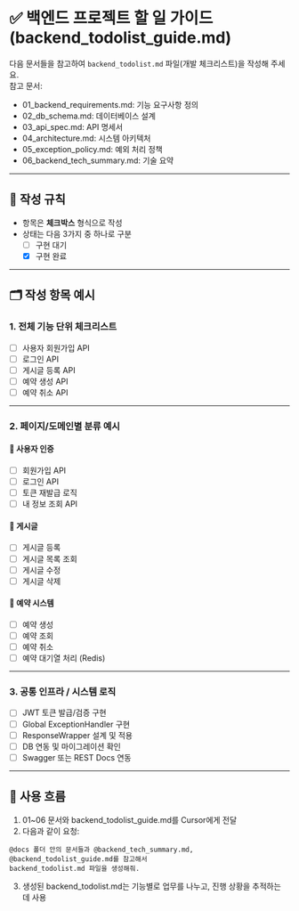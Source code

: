 # ✅ 백엔드 프로젝트 할 일 가이드 (backend_todolist_guide.md)

다음 문서들을 참고하여 `backend_todolist.md` 파일(개발 체크리스트)을 작성해 주세요.  
참고 문서:

- 01_backend_requirements.md: 기능 요구사항 정의
- 02_db_schema.md: 데이터베이스 설계
- 03_api_spec.md: API 명세서
- 04_architecture.md: 시스템 아키텍처
- 05_exception_policy.md: 예외 처리 정책
- 06_backend_tech_summary.md: 기술 요약

---

## 📌 작성 규칙

- 항목은 **체크박스** 형식으로 작성
- 상태는 다음 3가지 중 하나로 구분
  - [ ] 구현 대기
  - [x] 구현 완료

---

## 🗂 작성 항목 예시

### 1. 전체 기능 단위 체크리스트

- [ ] 사용자 회원가입 API
- [ ] 로그인 API
- [ ] 게시글 등록 API
- [ ] 예약 생성 API
- [ ] 예약 취소 API

---

### 2. 페이지/도메인별 분류 예시

#### 👤 사용자 인증

- [ ] 회원가입 API
- [ ] 로그인 API
- [ ] 토큰 재발급 로직
- [ ] 내 정보 조회 API

#### 📝 게시글

- [ ] 게시글 등록
- [ ] 게시글 목록 조회
- [ ] 게시글 수정
- [ ] 게시글 삭제

#### 📅 예약 시스템

- [ ] 예약 생성
- [ ] 예약 조회
- [ ] 예약 취소
- [ ] 예약 대기열 처리 (Redis)

---

### 3. 공통 인프라 / 시스템 로직

- [ ] JWT 토큰 발급/검증 구현
- [ ] Global ExceptionHandler 구현
- [ ] ResponseWrapper 설계 및 적용
- [ ] DB 연동 및 마이그레이션 확인
- [ ] Swagger 또는 REST Docs 연동

---

## 🔁 사용 흐름

1. 01~06 문서와 backend_todolist_guide.md를 Cursor에게 전달
2. 다음과 같이 요청:

```
@docs 폴더 안의 문서들과 @backend_tech_summary.md, @backend_todolist_guide.md를 참고해서
backend_todolist.md 파일을 생성해줘.
```

3. 생성된 backend_todolist.md는 기능별로 업무를 나누고, 진행 상황을 추적하는 데 사용
